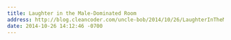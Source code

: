 ```yaml
---
title: Laughter in the Male-Dominated Room
address: http://blog.cleancoder.com/uncle-bob/2014/10/26/LaughterInTheMaleDominatedRoom.html
date: 2014-10-26 14:12:46 -0700
---
```

